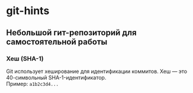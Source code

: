 # git-hints

## Небольшой гит-репозиторий для самостоятельной работы

### Хеш (SHA-1)  
Git использует хеширование для идентификации коммитов. Хеш — это 40-символьный SHA-1-идентификатор.  
Пример: `a1b2c3d4...`  
